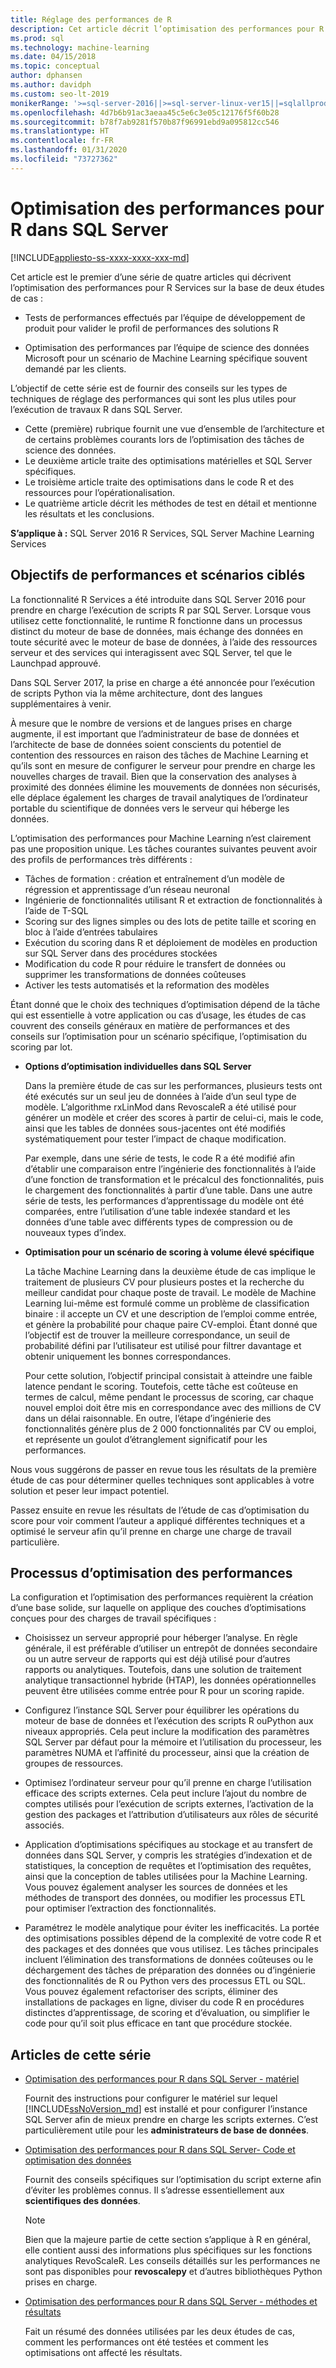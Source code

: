 ```yaml
---
title: Réglage des performances de R
description: Cet article décrit l’optimisation des performances pour R Services.
ms.prod: sql
ms.technology: machine-learning
ms.date: 04/15/2018
ms.topic: conceptual
author: dphansen
ms.author: davidph
ms.custom: seo-lt-2019
monikerRange: '>=sql-server-2016||>=sql-server-linux-ver15||=sqlallproducts-allversions'
ms.openlocfilehash: 4d7b6b91ac3aeaa45c5e6c3e05c12176f5f60b28
ms.sourcegitcommit: b78f7ab9281f570b87f96991ebd9a095812cc546
ms.translationtype: HT
ms.contentlocale: fr-FR
ms.lasthandoff: 01/31/2020
ms.locfileid: "73727362"
---
```

# <a name="performance-tuning-for-r-in-sql-server"></a>Optimisation des performances pour R dans SQL Server
[!INCLUDE[appliesto-ss-xxxx-xxxx-xxx-md](../../includes/appliesto-ss-xxxx-xxxx-xxx-md.md)]

Cet article est le premier d’une série de quatre articles qui décrivent l’optimisation des performances pour R Services sur la base de deux études de cas :

- Tests de performances effectués par l’équipe de développement de produit pour valider le profil de performances des solutions R

- Optimisation des performances par l’équipe de science des données Microsoft pour un scénario de Machine Learning spécifique souvent demandé par les clients.

L’objectif de cette série est de fournir des conseils sur les types de techniques de réglage des performances qui sont les plus utiles pour l’exécution de travaux R dans SQL Server.

+ Cette (première) rubrique fournit une vue d’ensemble de l’architecture et de certains problèmes courants lors de l’optimisation des tâches de science des données.
+ Le deuxième article traite des optimisations matérielles et SQL Server spécifiques.
+ Le troisième article traite des optimisations dans le code R et des ressources pour l’opérationalisation.
+ Le quatrième article décrit les méthodes de test en détail et mentionne les résultats et les conclusions.

**S’applique à :** SQL Server 2016 R Services, SQL Server Machine Learning Services

## <a name="performance-goals-and-targeted-scenarios"></a>Objectifs de performances et scénarios ciblés

La fonctionnalité R Services a été introduite dans SQL Server 2016 pour prendre en charge l’exécution de scripts R par SQL Server. Lorsque vous utilisez cette fonctionnalité, le runtime R fonctionne dans un processus distinct du moteur de base de données, mais échange des données en toute sécurité avec le moteur de base de données, à l’aide des ressources serveur et des services qui interagissent avec SQL Server, tel que le Launchpad approuvé.

Dans SQL Server 2017, la prise en charge a été annoncée pour l’exécution de scripts Python via la même architecture, dont des langues supplémentaires à venir.

À mesure que le nombre de versions et de langues prises en charge augmente, il est important que l’administrateur de base de données et l’architecte de base de données soient conscients du potentiel de contention des ressources en raison des tâches de Machine Learning et qu’ils sont en mesure de configurer le serveur pour prendre en charge les nouvelles charges de travail. Bien que la conservation des analyses à proximité des données élimine les mouvements de données non sécurisés, elle déplace également les charges de travail analytiques de l’ordinateur portable du scientifique de données vers le serveur qui héberge les données.

L’optimisation des performances pour Machine Learning n’est clairement pas une proposition unique. Les tâches courantes suivantes peuvent avoir des profils de performances très différents :

- Tâches de formation : création et entraînement d’un modèle de régression et apprentissage d’un réseau neuronal
- Ingénierie de fonctionnalités utilisant R et extraction de fonctionnalités à l’aide de T-SQL
- Scoring sur des lignes simples ou des lots de petite taille et scoring en bloc à l’aide d’entrées tabulaires
- Exécution du scoring dans R et déploiement de modèles en production sur SQL Server dans des procédures stockées
- Modification du code R pour réduire le transfert de données ou supprimer les transformations de données coûteuses
- Activer les tests automatisés et la reformation des modèles

Étant donné que le choix des techniques d’optimisation dépend de la tâche qui est essentielle à votre application ou cas d’usage, les études de cas couvrent des conseils généraux en matière de performances et des conseils sur l’optimisation pour un scénario spécifique, l’optimisation du scoring par lot.

+ **Options d’optimisation individuelles dans SQL Server**

    Dans la première étude de cas sur les performances, plusieurs tests ont été exécutés sur un seul jeu de données à l’aide d’un seul type de modèle. L’algorithme rxLinMod dans RevoscaleR a été utilisé pour générer un modèle et créer des scores à partir de celui-ci, mais le code, ainsi que les tables de données sous-jacentes ont été modifiés systématiquement pour tester l’impact de chaque modification.

    Par exemple, dans une série de tests, le code R a été modifié afin d’établir une comparaison entre l’ingénierie des fonctionnalités à l’aide d’une fonction de transformation et le précalcul des fonctionnalités, puis le chargement des fonctionnalités à partir d’une table. Dans une autre série de tests, les performances d’apprentissage du modèle ont été comparées, entre l’utilisation d’une table indexée standard et les données d’une table avec différents types de compression ou de nouveaux types d’index.

+ **Optimisation pour un scénario de scoring à volume élevé spécifique**

    La tâche Machine Learning dans la deuxième étude de cas implique le traitement de plusieurs CV pour plusieurs postes et la recherche du meilleur candidat pour chaque poste de travail. Le modèle de Machine Learning lui-même est formulé comme un problème de classification binaire : il accepte un CV et une description de l’emploi comme entrée, et génère la probabilité pour chaque paire CV-emploi. Étant donné que l’objectif est de trouver la meilleure correspondance, un seuil de probabilité défini par l’utilisateur est utilisé pour filtrer davantage et obtenir uniquement les bonnes correspondances.

    Pour cette solution, l’objectif principal consistait à atteindre une faible latence pendant le scoring. Toutefois, cette tâche est coûteuse en termes de calcul, même pendant le processus de scoring, car chaque nouvel emploi doit être mis en correspondance avec des millions de CV dans un délai raisonnable. En outre, l’étape d’ingénierie des fonctionnalités génère plus de 2 000 fonctionnalités par CV ou emploi, et représente un goulot d’étranglement significatif pour les performances.

Nous vous suggérons de passer en revue tous les résultats de la première étude de cas pour déterminer quelles techniques sont applicables à votre solution et peser leur impact potentiel.

Passez ensuite en revue les résultats de l’étude de cas d’optimisation du score pour voir comment l’auteur a appliqué différentes techniques et a optimisé le serveur afin qu’il prenne en charge une charge de travail particulière.

## <a name="performance-optimization-process"></a>Processus d’optimisation des performances

La configuration et l’optimisation des performances requièrent la création d’une base solide, sur laquelle on applique des couches d’optimisations conçues pour des charges de travail spécifiques :

- Choisissez un serveur approprié pour héberger l’analyse. En règle générale, il est préférable d’utiliser un entrepôt de données secondaire ou un autre serveur de rapports qui est déjà utilisé pour d’autres rapports ou analytiques. Toutefois, dans une solution de traitement analytique transactionnel hybride (HTAP), les données opérationnelles peuvent être utilisées comme entrée pour R pour un scoring rapide.

- Configurez l’instance SQL Server pour équilibrer les opérations du moteur de base de données et l’exécution des scripts R ouPython aux niveaux appropriés. Cela peut inclure la modification des paramètres SQL Server par défaut pour la mémoire et l’utilisation du processeur, les paramètres NUMA et l’affinité du processeur, ainsi que la création de groupes de ressources.

- Optimisez l’ordinateur serveur pour qu’il prenne en charge l’utilisation efficace des scripts externes. Cela peut inclure l’ajout du nombre de comptes utilisés pour l’exécution de scripts externes, l’activation de la gestion des packages et l’attribution d’utilisateurs aux rôles de sécurité associés.

- Application d’optimisations spécifiques au stockage et au transfert de données dans SQL Server, y compris les stratégies d’indexation et de statistiques, la conception de requêtes et l’optimisation des requêtes, ainsi que la conception de tables utilisées pour la Machine Learning. Vous pouvez également analyser les sources de données et les méthodes de transport des données, ou modifier les processus ETL pour optimiser l’extraction des fonctionnalités.

- Paramétrez le modèle analytique pour éviter les inefficacités. La portée des optimisations possibles dépend de la complexité de votre code R et des packages et des données que vous utilisez. Les tâches principales incluent l’élimination des transformations de données coûteuses ou le déchargement des tâches de préparation des données ou d’ingénierie des fonctionnalités de R ou Python vers des processus ETL ou SQL. Vous pouvez également refactoriser des scripts, éliminer des installations de packages en ligne, diviser du code R en procédures distinctes d’apprentissage, de scoring et d’évaluation, ou simplifier le code pour qu’il soit plus efficace en tant que procédure stockée.

## <a name="articles-in-this-series"></a>Articles de cette série

+ [Optimisation des performances pour R dans SQL Server - matériel](../r/sql-server-configuration-r-services.md)

    Fournit des instructions pour configurer le matériel sur lequel [!INCLUDE[ssNoVersion_md](../../includes/ssnoversion-md.md)] est installé et pour configurer l’instance SQL Server afin de mieux prendre en charge les scripts externes. C’est particulièrement utile pour les **administrateurs de base de données**.

+ [Optimisation des performances pour R dans SQL Server- Code et optimisation des données](../r/r-and-data-optimization-r-services.md)

    Fournit des conseils spécifiques sur l’optimisation du script externe afin d’éviter les problèmes connus. Il s’adresse essentiellement aux **scientifiques des données**.

    > [!NOTE]
    > Bien que la majeure partie de cette section s’applique à R en général, elle contient aussi des informations plus spécifiques sur les fonctions analytiques RevoScaleR. Les conseils détaillés sur les performances ne sont pas disponibles pour **revoscalepy** et d’autres bibliothèques Python prises en charge.
    >

+ [Optimisation des performances pour R dans SQL Server - méthodes et résultats](../r/performance-case-study-r-services.md)

    Fait un résumé des données utilisées par les deux études de cas, comment les performances ont été testées et comment les optimisations ont affecté les résultats.
